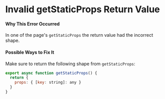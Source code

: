 # Invalid getStaticProps Return Value

#### Why This Error Occurred

In one of the page's `getStaticProps` the return value had the incorrect shape.

#### Possible Ways to Fix It

Make sure to return the following shape from `getStaticProps`:

```js
export async function getStaticProps() {
  return {
    props: { [key: string]: any }
  }
}
```
